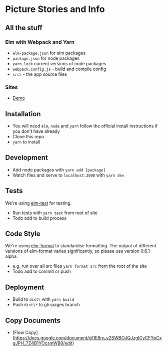 # Picture Stories and Info

## All the stuff

### Elm with Webpack and Yarn
- `elm-package.json` for elm packages
- `package.json` for node packages
- `yarn.lock` current versions of node packages
- `webpack.config.js` - build and compile config
- `src\` - the app source files

### Sites
- [Demo](https://neontribe.github.io/contemplating-action/)

## Installation
- You will need `elm`, `node` and `yarn` follow the official install instructions if you don't have already
- Clone this repo
- `yarn` to install

## Development
- Add node packages with `yarn add [package]`
- Watch files and serve to `localhost:3000` with `yarn dev`

## Tests
We're using [elm-test](https://github.com/rtfeldman/node-test-runner/releases/tag/0.18.12) for testing.
- Run tests with `yarn test` from root of site
- Todo add to build process

## Code Style
We're using [elm-format](https://github.com/avh4/elm-format) to standardise formatting. The output of different versions of elm-format varies significantly, so please use version 0.6.1-alpha.
- e.g. run over all src files `yarn format src` from the root of the site
- Todo add to commit or push

## Deployment
- Build to `dist\` with `yarn build`
- Push `dist\*` to gh-pages branch

## Copy Documents
- [Flow Copy] (https://docs.google.com/document/d/1E8rn_y2SWBOJQJzgICyCFYpCxgJPH_7Z4B1YOcsmWB8/edit)
